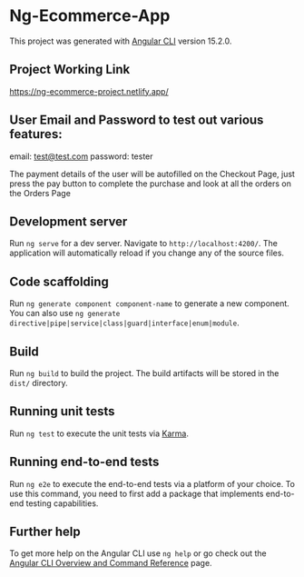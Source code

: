 # Ng-Ecommerce-App

This project was generated with [Angular CLI](https://github.com/angular/angular-cli) version 15.2.0.

## Project Working Link

https://ng-ecommerce-project.netlify.app/

## User Email and Password to test out various features:

email: test@test.com
password: tester

The payment details of the user will be autofilled on the Checkout Page, just press the pay button to complete the purchase and look at all the orders on the Orders Page

## Development server

Run `ng serve` for a dev server. Navigate to `http://localhost:4200/`. The application will automatically reload if you change any of the source files.

## Code scaffolding

Run `ng generate component component-name` to generate a new component. You can also use `ng generate directive|pipe|service|class|guard|interface|enum|module`.

## Build

Run `ng build` to build the project. The build artifacts will be stored in the `dist/` directory.

## Running unit tests

Run `ng test` to execute the unit tests via [Karma](https://karma-runner.github.io).

## Running end-to-end tests

Run `ng e2e` to execute the end-to-end tests via a platform of your choice. To use this command, you need to first add a package that implements end-to-end testing capabilities.

## Further help

To get more help on the Angular CLI use `ng help` or go check out the [Angular CLI Overview and Command Reference](https://angular.io/cli) page.
